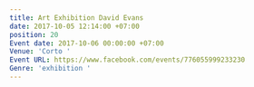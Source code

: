 ```yaml
---
title: Art Exhibition David Evans
date: 2017-10-05 12:14:00 +07:00
position: 20
Event date: 2017-10-06 00:00:00 +07:00
Venue: 'Corto '
Event URL: https://www.facebook.com/events/776055999233230
Genre: 'exhibition '
---
```


